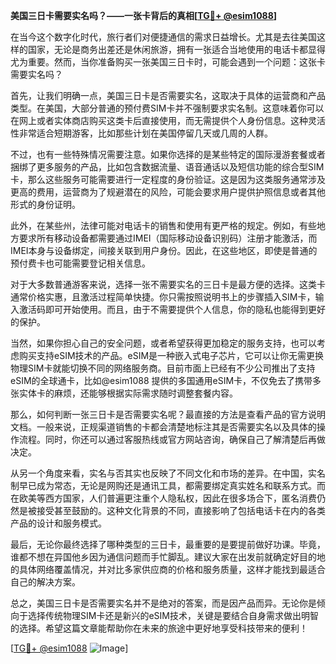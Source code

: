 **美国三日卡需要实名吗？——一张卡背后的真相[[TG💪+ @esim1088](https://t.me/s/esim1088)]**

在当今这个数字化时代，旅行者们对便捷通信的需求日益增长。尤其是去往美国这样的国家，无论是商务出差还是休闲旅游，拥有一张适合当地使用的电话卡都显得尤为重要。然而，当你准备购买一张美国三日卡时，可能会遇到一个问题：这张卡需要实名吗？

首先，让我们明确一点，美国三日卡是否需要实名，这取决于具体的运营商和产品类型。在美国，大部分普通的预付费SIM卡并不强制要求实名制。这意味着你可以在网上或者实体商店购买这类卡后直接使用，而无需提供个人身份信息。这种灵活性非常适合短期游客，比如那些计划在美国停留几天或几周的人群。

不过，也有一些特殊情况需要注意。如果你选择的是某些特定的国际漫游套餐或者捆绑了更多服务的产品，比如包含数据流量、语音通话以及短信功能的综合型SIM卡，那么这些服务可能需要进行一定程度的身份验证。这是因为这类服务通常涉及更高的费用，运营商为了规避潜在的风险，可能会要求用户提供护照信息或者其他形式的身份证明。

此外，在某些州，法律可能对电话卡的销售和使用有更严格的规定。例如，有些地方要求所有移动设备都需要通过IMEI（国际移动设备识别码）注册才能激活，而IMEI本身与设备绑定，间接关联到用户身份。因此，在这些地区，即使是普通的预付费卡也可能需要登记相关信息。

对于大多数普通游客来说，选择一张不需要实名的三日卡是最方便的选择。这类卡通常价格实惠，且激活过程简单快捷。你只需按照说明书上的步骤插入SIM卡，输入激活码即可开始使用。而且，由于不需要提供个人信息，你的隐私也能得到更好的保护。

当然，如果你担心自己的安全问题，或者希望获得更加稳定的服务支持，也可以考虑购买支持eSIM技术的产品。eSIM是一种嵌入式电子芯片，它可以让你无需更换物理SIM卡就能切换不同的网络服务商。目前市面上已经有不少公司推出了支持eSIM的全球通卡，比如@esim1088 提供的多国通用eSIM卡，不仅免去了携带多张实体卡的麻烦，还能够根据实际需求随时调整套餐内容。

那么，如何判断一张三日卡是否需要实名呢？最直接的方法是查看产品的官方说明文档。一般来说，正规渠道销售的卡都会清楚地标注其是否需要实名以及具体的操作流程。同时，你还可以通过客服热线或官方网站咨询，确保自己了解清楚后再做决定。

从另一个角度来看，实名与否其实也反映了不同文化和市场的差异。在中国，实名制早已成为常态，无论是网购还是通讯工具，都需要绑定真实姓名和联系方式。而在欧美等西方国家，人们普遍更注重个人隐私权，因此在很多场合下，匿名消费仍然是被接受甚至鼓励的。这种文化背景的不同，直接影响了包括电话卡在内的各类产品的设计和服务模式。

最后，无论你最终选择了哪种类型的三日卡，最重要的是要提前做好功课。毕竟，谁都不想在异国他乡因为通信问题而手忙脚乱。建议大家在出发前就确定好目的地的具体网络覆盖情况，并对比多家供应商的价格和服务质量，这样才能找到最适合自己的解决方案。

总之，美国三日卡是否需要实名并不是绝对的答案，而是因产品而异。无论你是倾向于选择传统物理SIM卡还是新兴的eSIM技术，关键是要结合自身需求做出明智的选择。希望这篇文章能帮助你在未来的旅途中更好地享受科技带来的便利！

[[TG💪+ @esim1088](https://t.me/s/esim1088) ![Image](https://i.postimg.cc/4NQfJmqS/Snipaste-2025-05-13-00-14-12.png)]